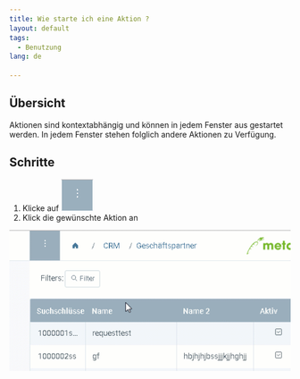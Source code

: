 ```yaml
---
title: Wie starte ich eine Aktion ?
layout: default
tags:
  - Benutzung
lang: de

---
```

## Übersicht
Aktionen sind kontextabhängig und können in jedem Fenster aus gestartet werden. In jedem Fenster stehen folglich andere Aktionen zu Verfügung.

## Schritte

1. Klicke auf ![](assets/Neuen_Datensatz_Webui-4273e.png)
1. Klick die gewünschte Aktion an

![](assets/AktionStarten.gif)
